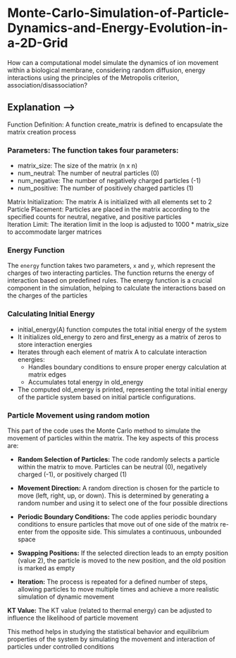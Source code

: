 # Monte-Carlo-Simulation-of-Particle-Dynamics-and-Energy-Evolution-in-a-2D-Grid
How can a computational model simulate the dynamics of ion movement within a biological membrane, considering random diffusion, energy interactions using the principles of the Metropolis criterion, association/disassociation?

## Explanation --> <br>

Function Definition: A function create_matrix is defined to encapsulate the matrix creation process 

### Parameters: The function takes four parameters:
+ matrix_size: The size of the matrix (n x n)
+ num_neutral: The number of neutral particles (0)
+ num_negative: The number of negatively charged particles (-1)
+ num_positive: The number of positively charged particles (1)
  
Matrix Initialization: The matrix A is initialized with all elements set to 2 <br>
Particle Placement: Particles are placed in the matrix according to the specified counts for neutral, negative, and positive particles <br>
Iteration Limit: The iteration limit in the loop is adjusted to 1000 * matrix_size to accommodate larger matrices <br>

### Energy Function

The `energy` function takes two parameters, `x` and `y`, which represent the charges of two interacting particles. The function returns the energy of interaction based on predefined rules. The energy function is a crucial component in the simulation, helping to calculate the interactions based on the charges of the particles

### Calculating Initial Energy
+ initial_energy(A) function computes the total initial energy of the system <br>
+ It initializes old_energy to zero and first_energy as a matrix of zeros to store interaction energies <br>
+ Iterates through each element of matrix A to calculate interaction energies:
  - Handles boundary conditions to ensure proper energy calculation at matrix edges
  - Accumulates total energy in old_energy 
+ The computed old_energy is printed, representing the total initial energy of the particle system based on initial particle configurations.

### Particle Movement using random motion

This part of the code uses the Monte Carlo method to simulate the movement of particles within the matrix. The key aspects of this process are:

+ **Random Selection of Particles:** 
     The code randomly selects a particle within the matrix to move. Particles can be neutral (0), negatively charged (-1), or positively charged (1)

+ **Movement Direction:** 
     A random direction is chosen for the particle to move (left, right, up, or down). This is determined by generating a random number and using it to select one of the four possible directions

+ **Periodic Boundary Conditions:** 
     The code applies periodic boundary conditions to ensure particles that move out of one side of the matrix re-enter from the opposite side. This simulates a continuous, unbounded space

+ **Swapping Positions:** 
     If the selected direction leads to an empty position (value 2), the particle is moved to the new position, and the old position is marked as empty

+ **Iteration:** 
     The process is repeated for a defined number of steps, allowing particles to move multiple times and achieve a more realistic simulation of dynamic movement

**KT Value:** The KT value (related to thermal energy) can be adjusted to influence the likelihood of particle movement

This method helps in studying the statistical behavior and equilibrium properties of the system by simulating the movement and interaction of particles under controlled conditions
